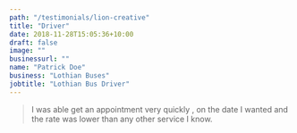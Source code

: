 ```yaml
---
path: "/testimonials/lion-creative"
title: "Driver"
date: 2018-11-28T15:05:36+10:00
draft: false
image: ""
businessurl: ""
name: "Patrick Doe"
business: "Lothian Buses"
jobtitle: "Lothian Bus Driver"
---
```


> I was able get an appointment very quickly , on the date I wanted and the rate was lower than any other service I know.
